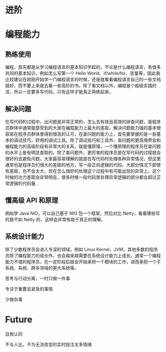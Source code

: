 # 进阶

# 编程能力

## 熟练使用

编程，首先都是从学习编程语言的基本知识学起的，不论是什么编程语言，有很多共同的基本知识，例如怎么写第一个 Hello World、if/while/for、变量等，因此我比较建议在刚刚开始学一门编程语言的时候，还是就看看编程语言自己的一些文档就好，而不要上来就去看一些高阶的书。除了看文档以外，编程是个超级实践的活，所以一定要多写代码，只有这样才能真正熟练起来。

## 解决问题

在写代码的过程中，出问题是非常正常的，怎么去有效且高效的排查问题，是程序员群体中通常能感受到的大家在编程能力上最大的差距，解决问题能力强的基本很容易在程序员群体里得到很高的认可，在查问题的能力上，首先要掌握的是一些基本的调试技巧，好用的调试工具。除了调试技巧和工具外，查问题的更高境界会和编程能力的高级阶段有非常大的关系，就是懂原理，一个懂原理的程序员在查问题的水平上是有明显差距的。除了查问题外，更厉害的程序员是在写代码的过程就会很好的去避免问题，大家最容易理解的就是在写代码时处理各种异常情况，但这里通常也是程序员们很大的差距的地方，写一段正向逻辑的代码，大部分情况下即使有差距，也不会太大，但在怎么很好的处理这个过程中有可能出现的异常上，这个时候的功力差距会非常明显，很多时候一段代码里处理异常逻辑的部分都会超过正常逻辑的代码量.

## 懂高级 API 和原理

例如学 Java NIO，可以自己基于 NIO 包一个框架，然后对比 Netty，看看哪些写的是不如 Netty 的，这样会非常有助于真正的理解。

## 系统设计能力

除了少数程序员会进入专深的领域，例如 Linux Kernel、JVM，其他多数的程序员除了编程能力的成长外，也会越来越需要在系统设计能力上成长。通常一个编程能力不错的程序员，在一定阶段后就会开始承担一个模块的工作，进而承担一个子系统、系统、跨多领域的更大系统等。

思考与行动分离，一时只做一件事

专注于重要且紧急的事情

少做杂事

# Future

自我认同

不与人比，不为无法改变的实时投注太多情绪
